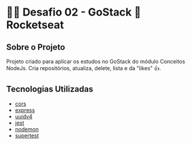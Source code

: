 <h1 aling="center"> 🐱‍🏍 Desafio 02 - GoStack 🚀 Rocketseat </h1>

## Sobre o Projeto

Projeto criado para aplicar os estudos no GoStack do módulo Conceitos NodeJs.
Cria repositórios, atualiza, delete, lista e da "likes" 👍.

## Tecnologias Utilizadas 

- [cors](https://github.com/expressjs/cors)
- [express](https://github.com/expressjs/express)
- [uuidv4](https://github.com/thenativeweb/uuidv4)
- [jest](https://github.com/facebook/jest)
- [nodemon](https://github.com/remy/nodemon)
- [supertest](https://github.com/visionmedia/supertest)
